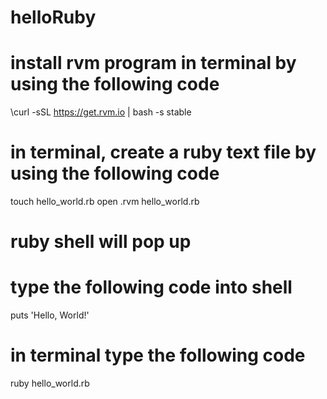 # helloRuby

# install rvm program in terminal by using the following code
\curl -sSL https://get.rvm.io | bash -s stable

# in terminal, create a ruby text file by using the following code
touch hello_world.rb
open .rvm hello_world.rb

# ruby shell will pop up
# type the following code into shell
puts 'Hello, World!'

# in terminal type the following code
ruby hello_world.rb
